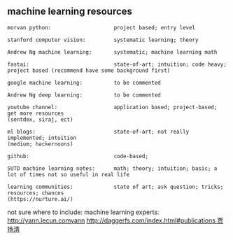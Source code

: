 ## machine learning resources

```
morvan python:                    project based; entry level

stanford computer vision:         systematic learning; theory

Andrew Ng machine learning:       systematic; machine learning math

fastai:                           state-of-art; intuition; code heavy; project based (recommend have some background first)

google machine learning:          to be commented

Andrew Ng deep learning:          to be commented

youtube channel:                  application based; project-based; get more resources
(sentdex, siraj, ect)                  

ml blogs:                         state-of-art; not really implemented; intuition
(medium; hackernoons)

github:                           code-based;

SUTD machine learning notes:      math; theory; intuition; basic; a lot of times not so useful in real life

learning communities:             state of art; ask question; tricks; resources; chances
(https://nurture.ai/)
```

not sure where to include:
machine learning experts:
http://yann.lecun.comyann
http://daggerfs.com/index.html#publications 贾扬清
